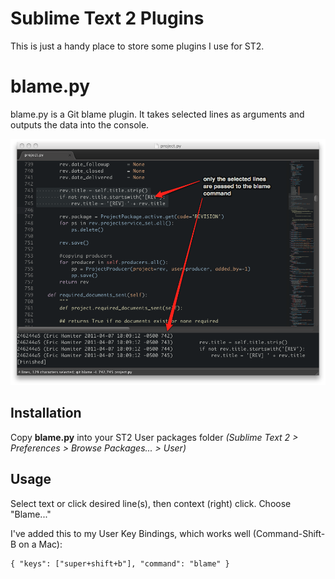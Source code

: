 Sublime Text 2 Plugins
===============================================

This is just a handy place to store some plugins I use for ST2.


blame.py
========

blame.py is a Git blame plugin. It takes selected lines as arguments 
and outputs the data into the console.

![Blame screenshot](blame.png "Blame in action")

Installation
------------

Copy **blame.py** into your ST2 User packages folder *(Sublime Text 2 > 
Preferences > Browse Packages... > User)*

Usage
-----

Select text or click desired line(s), then context (right) click. 
Choose "Blame..."

I've added this to my User Key Bindings, which works well (Command-Shift-B on a Mac):

    { "keys": ["super+shift+b"], "command": "blame" }
